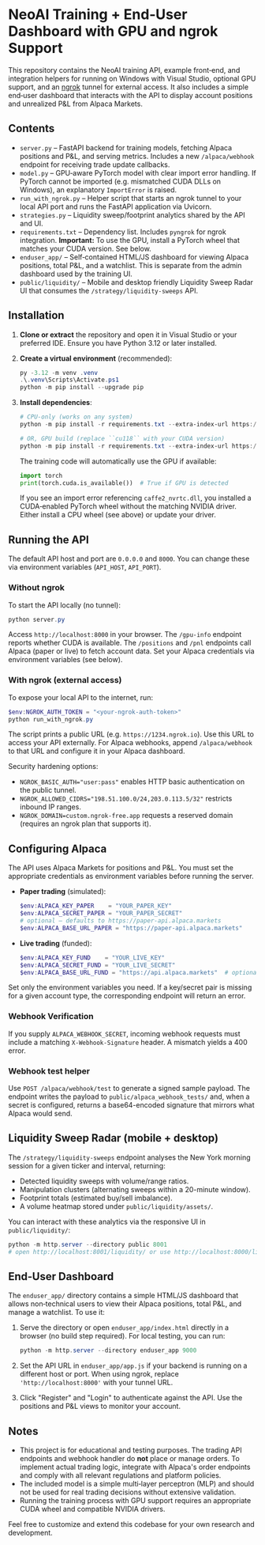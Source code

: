 # NeoAI Training + End‑User Dashboard with GPU and ngrok Support

This repository contains the NeoAI training API, example front‑end, and
integration helpers for running on Windows with Visual Studio, optional GPU
support, and an [ngrok](https://ngrok.com/) tunnel for external access. It
also includes a simple end‑user dashboard that interacts with the API to
display account positions and unrealized P&L from Alpaca Markets.

## Contents

- `server.py` – FastAPI backend for training models, fetching Alpaca positions
  and P&L, and serving metrics. Includes a new `/alpaca/webhook` endpoint for
  receiving trade update callbacks.
- `model.py` – GPU‑aware PyTorch model with clear import error handling. If
  PyTorch cannot be imported (e.g. mismatched CUDA DLLs on Windows), an
  explanatory `ImportError` is raised.
- `run_with_ngrok.py` – Helper script that starts an ngrok tunnel to your
  local API port and runs the FastAPI application via Uvicorn.
- `strategies.py` – Liquidity sweep/footprint analytics shared by the API and
  UI.
- `requirements.txt` – Dependency list. Includes `pyngrok` for ngrok
  integration. **Important:** To use the GPU, install a PyTorch wheel that
  matches your CUDA version. See below.
- `enduser_app/` – Self‑contained HTML/JS dashboard for viewing Alpaca
  positions, total P&L, and a watchlist. This is separate from the admin
  dashboard used by the training UI.
- `public/liquidity/` – Mobile and desktop friendly Liquidity Sweep Radar UI
  that consumes the `/strategy/liquidity-sweeps` API.

## Installation

1. **Clone or extract** the repository and open it in Visual Studio or your
   preferred IDE. Ensure you have Python 3.12 or later installed.
2. **Create a virtual environment** (recommended):

   ```powershell
   py -3.12 -m venv .venv
   .\.venv\Scripts\Activate.ps1
   python -m pip install --upgrade pip
   ```

3. **Install dependencies**:

   ```powershell
   # CPU‑only (works on any system)
   python -m pip install -r requirements.txt --extra-index-url https://download.pytorch.org/whl/cpu

   # OR, GPU build (replace ``cu118`` with your CUDA version)
   python -m pip install -r requirements.txt --extra-index-url https://download.pytorch.org/whl/cu118
   ```

   The training code will automatically use the GPU if available:

   ```python
   import torch
   print(torch.cuda.is_available())  # True if GPU is detected
   ```

   If you see an import error referencing `caffe2_nvrtc.dll`, you installed a
   CUDA‑enabled PyTorch wheel without the matching NVIDIA driver. Either
   install a CPU wheel (see above) or update your driver.

## Running the API

The default API host and port are ``0.0.0.0`` and ``8000``. You can change
these via environment variables (`API_HOST`, `API_PORT`).

### Without ngrok

To start the API locally (no tunnel):

```powershell
python server.py
```

Access `http://localhost:8000` in your browser. The `/gpu-info` endpoint
reports whether CUDA is available. The `/positions` and `/pnl` endpoints call
Alpaca (paper or live) to fetch account data. Set your Alpaca credentials via
environment variables (see below).

### With ngrok (external access)

To expose your local API to the internet, run:

```powershell
$env:NGROK_AUTH_TOKEN = "<your-ngrok-auth-token>"
python run_with_ngrok.py
```

The script prints a public URL (e.g. `https://1234.ngrok.io`). Use this URL
to access your API externally. For Alpaca webhooks, append `/alpaca/webhook` to
that URL and configure it in your Alpaca dashboard.

Security hardening options:

- `NGROK_BASIC_AUTH="user:pass"` enables HTTP basic authentication on the
  public tunnel.
- `NGROK_ALLOWED_CIDRS="198.51.100.0/24,203.0.113.5/32"` restricts inbound
  IP ranges.
- `NGROK_DOMAIN=custom.ngrok-free.app` requests a reserved domain (requires an
  ngrok plan that supports it).

## Configuring Alpaca

The API uses Alpaca Markets for positions and P&L. You must set the
appropriate credentials as environment variables before running the server.

- **Paper trading** (simulated):

  ```powershell
  $env:ALPACA_KEY_PAPER    = "YOUR_PAPER_KEY"
  $env:ALPACA_SECRET_PAPER = "YOUR_PAPER_SECRET"
  # optional – defaults to https://paper-api.alpaca.markets
  $env:ALPACA_BASE_URL_PAPER = "https://paper-api.alpaca.markets"
  ```

- **Live trading** (funded):

  ```powershell
  $env:ALPACA_KEY_FUND    = "YOUR_LIVE_KEY"
  $env:ALPACA_SECRET_FUND = "YOUR_LIVE_SECRET"
  $env:ALPACA_BASE_URL_FUND = "https://api.alpaca.markets"  # optional
  ```

Set only the environment variables you need. If a key/secret pair is missing
for a given account type, the corresponding endpoint will return an error.

### Webhook Verification

If you supply `ALPACA_WEBHOOK_SECRET`, incoming webhook requests must include
a matching `X-Webhook-Signature` header. A mismatch yields a 400 error.

### Webhook test helper

Use `POST /alpaca/webhook/test` to generate a signed sample payload. The
endpoint writes the payload to `public/alpaca_webhook_tests/` and, when a
secret is configured, returns a base64-encoded signature that mirrors what
Alpaca would send.

## Liquidity Sweep Radar (mobile + desktop)

The `/strategy/liquidity-sweeps` endpoint analyses the New York morning session
for a given ticker and interval, returning:

- Detected liquidity sweeps with volume/range ratios.
- Manipulation clusters (alternating sweeps within a 20-minute window).
- Footprint totals (estimated buy/sell imbalance).
- A volume heatmap stored under `public/liquidity/assets/`.

You can interact with these analytics via the responsive UI in
`public/liquidity/`:

```powershell
python -m http.server --directory public 8001
# open http://localhost:8001/liquidity/ or use http://localhost:8000/liquidity when the API is running
```

## End‑User Dashboard

The `enduser_app/` directory contains a simple HTML/JS dashboard that allows
non‑technical users to view their Alpaca positions, total P&L, and manage a
watchlist. To use it:

1. Serve the directory or open ``enduser_app/index.html`` directly in a
   browser (no build step required). For local testing, you can run:

   ```powershell
   python -m http.server --directory enduser_app 9000
   ```

2. Set the API URL in `enduser_app/app.js` if your backend is running on
   a different host or port. When using ngrok, replace `'http://localhost:8000'`
   with your tunnel URL.

3. Click "Register" and "Login" to authenticate against the API. Use the
   positions and P&L views to monitor your account.

## Notes

- This project is for educational and testing purposes. The trading API
  endpoints and webhook handler do **not** place or manage orders. To
  implement actual trading logic, integrate with Alpaca's order endpoints and
  comply with all relevant regulations and platform policies.
- The included model is a simple multi‑layer perceptron (MLP) and should not
  be used for real trading decisions without extensive validation.
- Running the training process with GPU support requires an appropriate CUDA
  wheel and compatible NVIDIA drivers.

Feel free to customize and extend this codebase for your own research and
development.
